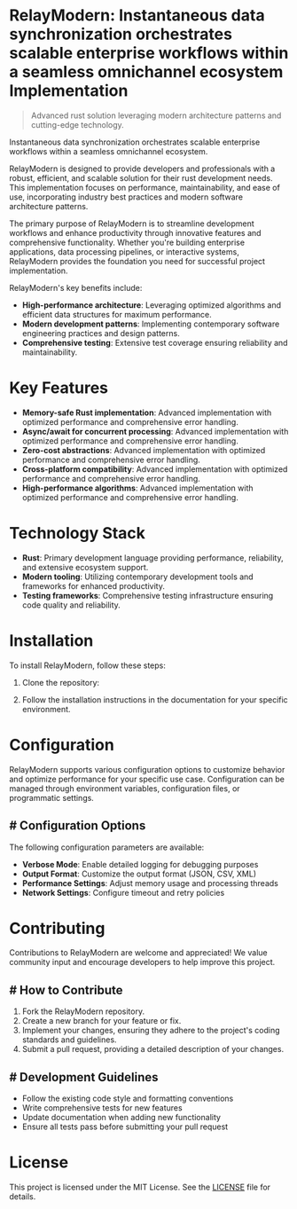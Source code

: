 <!-- fallback_RelayModern_20251026210343_34752 -->

# RelayModern: Instantaneous data synchronization orchestrates scalable enterprise workflows within a seamless omnichannel ecosystem Implementation
> Advanced rust solution leveraging modern architecture patterns and cutting-edge technology.

Instantaneous data synchronization orchestrates scalable enterprise workflows within a seamless omnichannel ecosystem.

RelayModern is designed to provide developers and professionals with a robust, efficient, and scalable solution for their rust development needs. This implementation focuses on performance, maintainability, and ease of use, incorporating industry best practices and modern software architecture patterns.

The primary purpose of RelayModern is to streamline development workflows and enhance productivity through innovative features and comprehensive functionality. Whether you're building enterprise applications, data processing pipelines, or interactive systems, RelayModern provides the foundation you need for successful project implementation.

RelayModern's key benefits include:

* **High-performance architecture**: Leveraging optimized algorithms and efficient data structures for maximum performance.
* **Modern development patterns**: Implementing contemporary software engineering practices and design patterns.
* **Comprehensive testing**: Extensive test coverage ensuring reliability and maintainability.

# Key Features

* **Memory-safe Rust implementation**: Advanced implementation with optimized performance and comprehensive error handling.
* **Async/await for concurrent processing**: Advanced implementation with optimized performance and comprehensive error handling.
* **Zero-cost abstractions**: Advanced implementation with optimized performance and comprehensive error handling.
* **Cross-platform compatibility**: Advanced implementation with optimized performance and comprehensive error handling.
* **High-performance algorithms**: Advanced implementation with optimized performance and comprehensive error handling.

# Technology Stack

* **Rust**: Primary development language providing performance, reliability, and extensive ecosystem support.
* **Modern tooling**: Utilizing contemporary development tools and frameworks for enhanced productivity.
* **Testing frameworks**: Comprehensive testing infrastructure ensuring code quality and reliability.

# Installation

To install RelayModern, follow these steps:

1. Clone the repository:


2. Follow the installation instructions in the documentation for your specific environment.

# Configuration

RelayModern supports various configuration options to customize behavior and optimize performance for your specific use case. Configuration can be managed through environment variables, configuration files, or programmatic settings.

## # Configuration Options

The following configuration parameters are available:

* **Verbose Mode**: Enable detailed logging for debugging purposes
* **Output Format**: Customize the output format (JSON, CSV, XML)
* **Performance Settings**: Adjust memory usage and processing threads
* **Network Settings**: Configure timeout and retry policies

# Contributing

Contributions to RelayModern are welcome and appreciated! We value community input and encourage developers to help improve this project.

## # How to Contribute

1. Fork the RelayModern repository.
2. Create a new branch for your feature or fix.
3. Implement your changes, ensuring they adhere to the project's coding standards and guidelines.
4. Submit a pull request, providing a detailed description of your changes.

## # Development Guidelines

* Follow the existing code style and formatting conventions
* Write comprehensive tests for new features
* Update documentation when adding new functionality
* Ensure all tests pass before submitting your pull request

# License

This project is licensed under the MIT License. See the [LICENSE](https://github.com/demaagro/RelayModern/blob/main/LICENSE) file for details.
